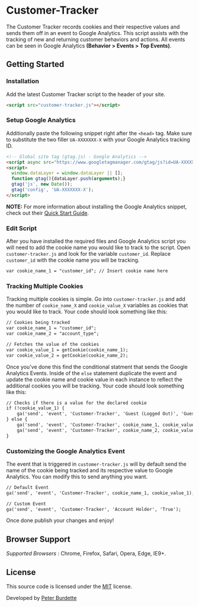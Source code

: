 # Customer-Tracker
The Customer Tracker records cookies and their respective values and sends them off in an event to Google Analytics. This script assists with the tracking of new and returning customer behaviors and actions. All events can be seen in Google Analytics **(Behavior > Events > Top Events)**.

## Getting Started
### Installation
Add the latest Customer Tracker script to the header of your site.

```html
<script src="customer-tracker.js"></script>
```

### Setup Google Analytics 
Additionally paste the following snippet right after the `<head>` tag. Make sure to substitute the two filler `UA-XXXXXXX-X` with your Google Analytics tracking ID.

```html
<!-- Global site tag (gtag.js) - Google Analytics -->
<script async src="https://www.googletagmanager.com/gtag/js?id=UA-XXXXXXX-X"></script>
<script>
  window.dataLayer = window.dataLayer || [];
  function gtag(){dataLayer.push(arguments);}
  gtag('js', new Date());
  gtag('config', 'UA-XXXXXXX-X');
</script>
```
**NOTE:** For more information about installing the Google Analytics snippet, check out their [Quick Start Guide](https://support.google.com/analytics/answer/1008080?hl=en).

### Edit Script
After you have installed the required files and Google Analytics script you will need to add the cookie name you would like to track to the script. Open `customer-tracker.js` and look for the variable `customer_id`. Replace `customer_id` with the cookie name you will be tracking.

```html
var cookie_name_1 = "customer_id"; // Insert cookie name here
```

### Tracking Multiple Cookies
Tracking multiple cookies is simple. Go into `customer-tracker.js` and add the number of `cookie_name_X` and `cookie_value_X` variables as cookies that you would like to track. Your code should look something like this:

```html
// Cookies being tracked
var cookie_name_1 = "customer_id";
var cookie_name_2 = "account_type";

// Fetches the value of the cookies
var cookie_value_1 = getCookie(cookie_name_1); 
var cookie_value_2 = getCookie(cookie_name_2); 
```

Once you've done this find the conditional statment that sends the Google Analytics Events. Inside of the `else` statement duplicate the event and update the cookie name and cookie value in each instance to reflect the additional cookies you will be tracking. Your code should look something like this:

```html
// Checks if there is a value for the declared cookie
if (!cookie_value_1) {
	ga('send', 'event', 'Customer-Tracker', 'Guest (Logged Out)', 'Guest'); // Sends the value of Guest (Logged Out) to GA
} else {
	ga('send', 'event', 'Customer-Tracker', cookie_name_1, cookie_value_1); // Sends the Cookie Name 1 and Cookie Value 1 to GA
	ga('send', 'event', 'Customer-Tracker', cookie_name_2, cookie_value_2); // Sends the Cookie Name 2 and Cookie Value 2 to GA
}
```

### Customizing the Google Analytics Event
The event that is triggered in `customer-tracker.js` will by default send the name of the cookie being tracked and its respective value to Google Analytics. You can modify this to send anything you want.

```html
// Default Event
ga('send', 'event', 'Customer-Tracker', cookie_name_1, cookie_value_1);

// Custom Event
ga('send', 'event', 'Customer-Tracker', 'Account Holder', 'True');
```

Once done publish your changes and enjoy!

## Browser Support

*Supported Browsers* : Chrome, Firefox, Safari, Opera, Edge, IE9+.

## License

This source code is licensed under the [MIT](http://opensource.org/licenses/mit-license.php) license.

Developed by [Peter Burdette](https://www.linkedin.com/in/peter-burdette-76976552)
